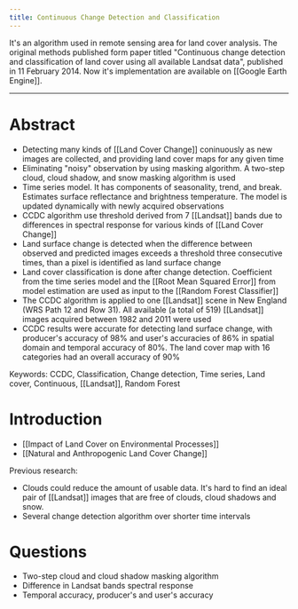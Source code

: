 ```yaml
---
title: Continuous Change Detection and Classification
---
```


It's an algorithm used in remote sensing area for land cover analysis. The original methods published form paper titled "Continuous change detection and classification of land cover using all available Landsat data", published in 11 February 2014. Now it's implementation are available on [[Google Earth Engine]].


---

# Abstract

- Detecting many kinds of [[Land Cover Change]] coninuously as new images are collected, and providing land cover maps for any given time
- Eliminating "noisy" observation by using masking algorithm. A two-step cloud, cloud shadow, and snow masking algorithm is used
- Time series model. It has components of seasonality, trend, and break. Estimates surface reflectance and brightness temperature. The model is updated dynamically with newly acquired observations
- CCDC algorithm use threshold derived from 7 [[Landsat]] bands due to differences in spectral response for various kinds of [[Land Cover Change]]
- Land surface change is detected when the difference between observed and predicted images exceeds a threshold three consecutive times, than a pixel is identified as land surface change
- Land cover classification is done after change detection. Coefficient from the time series model and the [[Root Mean Squared Error]] from model estimation are used as input to the [[Random Forest Classifier]]
- The CCDC algorithm is applied to one [[Landsat]] scene in New England (WRS Path 12 and Row 31). All available (a total of 519) [[Landsat]] images acquired between 1982 and 2011 were used
- CCDC results were accurate for detecting land surface change, with producer's accuracy of 98% and user's accuracies of 86% in spatial domain and temporal accuracy of 80%. The land cover map with 16 categories had an overall accuracy of 90%

Keywords: CCDC, Classification, Change detection, Time series, Land cover, Continuous, [[Landsat]], Random Forest


# Introduction

- [[Impact of Land Cover on Environmental Processes]]
- [[Natural and Anthropogenic Land Cover Change]]

Previous research:
- Clouds could reduce the amount of usable data. It's hard to find an ideal pair of [[Landsat]] images that are free of clouds, cloud shadows and snow.
- Several change detection algorithm over shorter time intervals

# Questions

- Two-step cloud and cloud shadow masking algorithm
- Difference in Landsat bands spectral response
- Temporal accuracy, producer's and user's accuracy


